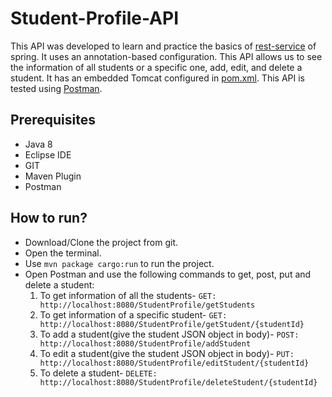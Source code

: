 # Student-Profile-API
This API was developed to learn and practice the basics of [rest-service](https://spring.io/guides/gs/rest-service/) of spring. It uses an annotation-based configuration.
This API allows us to see the information of all students or a specific one, add, edit, and delete a student. 
It has an embedded Tomcat configured in [pom.xml](https://github.com/DhwaniSondhi/Student-Profile-API/blob/master/pom.xml).
This API is tested using [Postman](https://www.postman.com/).

## Prerequisites
- Java 8
- Eclipse IDE
- GIT
- Maven Plugin
- Postman

## How to run?
- Download/Clone the project from git.
- Open the terminal.
- Use <code>mvn package cargo:run</code> to run the project.
- Open Postman and use the following commands to get, post, put and delete a student:<br/>
  1. To get information of all the students- <code>GET: http://localhost:8080/StudentProfile/getStudents</code>
  2. To get information of a specific student- <code>GET: http://localhost:8080/StudentProfile/getStudent/{studentId}</code>
  3. To add a student(give the student JSON object in body)- <code>POST: http://localhost:8080/StudentProfile/addStudent</code>
  4. To edit a student(give the student JSON object in body)- <code>PUT: http://localhost:8080/StudentProfile/editStudent/{studentId}</code>
  5. To delete a student- <code>DELETE: http://localhost:8080/StudentProfile/deleteStudent/{studentId}</code>
